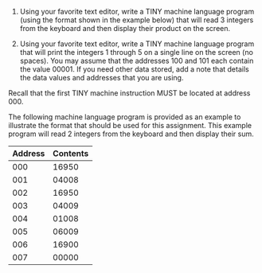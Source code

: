 1. Using your favorite text editor, write a TINY machine language program (using the format shown in the example below) that will read 3 integers from the keyboard and then display their product on the screen.
 
2. Using your favorite text editor, write a TINY machine language program that will print the integers 1 through 5 on a single line on the screen (no spaces).  You may assume that the addresses 100 and 101 each contain the value 00001.  If you need other data stored, add a note that details the data values and addresses that you are using.
 
Recall that the first TINY machine instruction MUST be located at address 000.
 
The following machine language program is provided as an example to illustrate the format that should be used for this assignment.  This example program will read 2 integers from the keyboard and then display their sum.
 
Address | Contents
------------ | -------------
000 | 16950
001 | 04008
002 | 16950
003 | 04009
004 | 01008
005 | 06009
006 | 16900
007 | 00000
